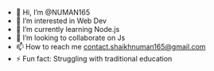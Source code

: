 - 👋 Hi, I’m @NUMAN165
- 👀 I’m interested in Web Dev
- 🌱 I’m currently learning Node.js
- 💞️ I’m looking to collaborate on Js
- 📫 How to reach me contact.shaikhnuman165@gmail.com
- ⚡ Fun fact: Struggling with traditional education

<!---
NUMAN165/NUMAN165 is a ✨ special ✨ repository because its `README.md` (this file) appears on your GitHub profile.
You can click the Preview link to take a look at your changes.
--->
